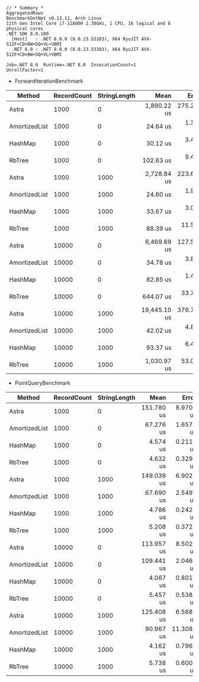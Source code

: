 ```
// * Summary *
AggregatedRows
BenchmarkDotNet v0.13.11, Arch Linux
11th Gen Intel Core i7-11800H 2.30GHz, 1 CPU, 16 logical and 8 physical cores
.NET SDK 8.0.100
  [Host]   : .NET 8.0.0 (8.0.23.53103), X64 RyuJIT AVX-512F+CD+BW+DQ+VL+VBMI
  .NET 8.0 : .NET 8.0.0 (8.0.23.53103), X64 RyuJIT AVX-512F+CD+BW+DQ+VL+VBMI

Job=.NET 8.0  Runtime=.NET 8.0  InvocationCount=1  
UnrollFactor=1 
```

- ForwardIterationBenchmark

| Method        | RecordCount | StringLength | Mean         | Error      | StdDev     | Median       |
|-------------- |------------ |------------- |-------------:|-----------:|-----------:|-------------:|
| Astra         | 1000        | 0            |  1,890.22 us | 275.224 us | 771.757 us |  1,537.51 us |
| AmortizedList | 1000        | 0            |     24.64 us |   1.304 us |   3.525 us |     25.00 us |
| HashMap       | 1000        | 0            |     30.12 us |   3.485 us |  10.167 us |     25.11 us |
| RbTree        | 1000        | 0            |    102.63 us |   9.482 us |  27.358 us |    107.06 us |
| Astra         | 1000        | 1000         |  2,728.84 us | 223.666 us | 623.492 us |  2,640.34 us |
| AmortizedList | 1000        | 1000         |     24.60 us |   1.967 us |   5.612 us |     23.77 us |
| HashMap       | 1000        | 1000         |     33.67 us |   3.004 us |   8.762 us |     36.57 us |
| RbTree        | 1000        | 1000         |     88.39 us |  11.504 us |  33.558 us |    100.62 us |
| Astra         | 10000       | 0            |  6,469.69 us | 127.562 us | 282.670 us |  6,437.56 us |
| AmortizedList | 10000       | 0            |     34.78 us |   3.859 us |  11.256 us |     41.69 us |
| HashMap       | 10000       | 0            |     82.85 us |   1.477 us |   1.309 us |     82.61 us |
| RbTree        | 10000       | 0            |    644.07 us |  33.785 us |  94.738 us |    634.98 us |
| Astra         | 10000       | 1000         | 19,445.10 us | 376.796 us | 476.526 us | 19,554.83 us |
| AmortizedList | 10000       | 1000         |     42.02 us |   4.826 us |  13.924 us |     45.72 us |
| HashMap       | 10000       | 1000         |     93.37 us |   6.415 us |  18.612 us |     89.79 us |
| RbTree        | 10000       | 1000         |  1,030.97 us |  53.024 us | 155.509 us |    983.13 us |


 - PointQueryBenchmark

 | Method        | RecordCount | StringLength | Mean       | Error      | StdDev     | Median     |
|-------------- |------------ |------------- |-----------:|-----------:|-----------:|-----------:|
| Astra         | 1000        | 0            | 151.780 us |  8.9704 us | 26.1672 us | 152.351 us |
| AmortizedList | 1000        | 0            |  67.276 us |  1.6570 us |  4.6190 us |  67.365 us |
| HashMap       | 1000        | 0            |   4.574 us |  0.2111 us |  0.6022 us |   4.521 us |
| RbTree        | 1000        | 0            |   4.632 us |  0.3293 us |  0.9606 us |   4.618 us |
| Astra         | 1000        | 1000         | 149.039 us |  6.9027 us | 19.8051 us | 148.098 us |
| AmortizedList | 1000        | 1000         |  67.690 us |  2.5498 us |  7.4782 us |  66.799 us |
| HashMap       | 1000        | 1000         |   4.786 us |  0.2426 us |  0.6999 us |   4.814 us |
| RbTree        | 1000        | 1000         |   5.208 us |  0.3724 us |  1.0745 us |   5.157 us |
| Astra         | 10000       | 0            | 113.957 us |  8.5026 us | 24.5319 us | 110.593 us |
| AmortizedList | 10000       | 0            | 109.441 us |  2.0467 us |  1.8144 us | 108.949 us |
| HashMap       | 10000       | 0            |   4.067 us |  0.8010 us |  2.3617 us |   4.317 us |
| RbTree        | 10000       | 0            |   5.457 us |  0.5383 us |  1.5788 us |   4.815 us |
| Astra         | 10000       | 1000         | 125.408 us |  6.5684 us | 18.8460 us | 123.418 us |
| AmortizedList | 10000       | 1000         |  90.967 us | 11.3082 us | 33.1649 us | 113.191 us |
| HashMap       | 10000       | 1000         |   4.162 us |  0.7962 us |  2.3352 us |   4.471 us |
| RbTree        | 10000       | 1000         |   5.738 us |  0.6004 us |  1.7419 us |   4.954 us |
